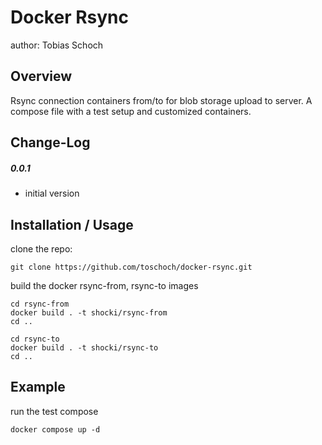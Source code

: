 Docker Rsync
============
author: Tobias Schoch

Overview
--------
Rsync connection containers from/to for blob storage upload to server. A compose file with a test setup and customized containers.

Change-Log
----------
##### 0.0.1
* initial version


Installation / Usage
--------------------
clone the repo:

```
git clone https://github.com/toschoch/docker-rsync.git
```
build the docker rsync-from, rsync-to images
```
cd rsync-from
docker build . -t shocki/rsync-from
cd ..

cd rsync-to
docker build . -t shocki/rsync-to
cd ..
```

Example
-------

run the test compose
```
docker compose up -d
```